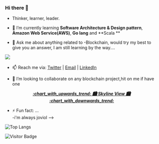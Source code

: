 ### Hi there 👋
  
   - Thinker, learner, leader.

- 🌱 I’m currently learning **Software Architecture & Design pattern**, **Amazon Web Service(AWS)**, **Go lang** and **Scala **

- 💬  Ask me about anything related to  -Blockchain, would try my best to give you an answer, I am still learning by the way....  
     
   
 <img  src="https://media.giphy.com/media/cIn5fTcjnKhStIeAef/giphy.gif" width="230">

   - 📫 Reach me via: [Twitter](https://twitter.com/albertndege_) | [Email](mailto:albertndege2@gmail.com.com) | [LinkedIn](https://www.linkedin.com/in/ndege-albert-136178155/)
      
    
- 👯 I’m looking to collaborate on any blockchain project,hit on me if have one
      
<p align="center"> 
  <a href="https://skyline.github.com/ndegealbert/2021"><b><i>:chart_with_upwards_trend: 🏙 Skyline View 🏙 :chart_with_downwards_trend: </b></i></a>
</p>
      
- ⚡ Fun fact: ...  
      -i'm always joviol
-->

<p align='center'>
    
![Top Langs](https://github-readme-stats.vercel.app/api/top-langs/?username=ndegealbert&layout=compact)

![Visitor Badge](https://visitor-badge.laobi.icu/badge?page_id=ndegealbert)

</p>


<!--
**ndegealbert/ndegealbert** is a ✨ _special_ ✨ repository because its `README.md` (this file) appears on your GitHub profile.
 <img src="https://raw.githubusercontent.com/jovertical/jovertical/master/art/code.png" width="400" alt="Code" />
- 🔭 I’m currently working on ...
- 👯 I’m looking to collaborate on ...
- 🤔 I’m looking for help with ...




